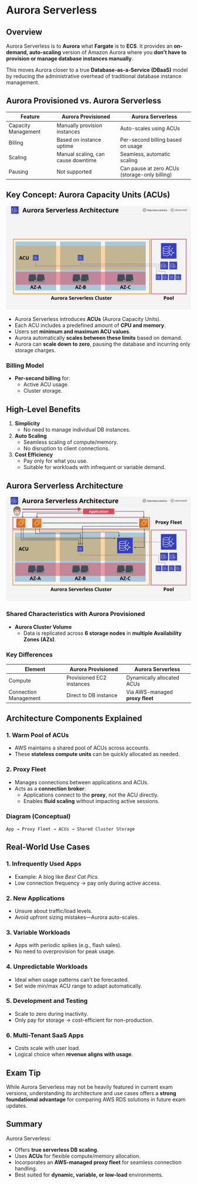 # Aurora Serverless

## Overview

Aurora Serverless is to **Aurora** what **Fargate** is to **ECS**. It provides an **on-demand, auto-scaling** version of Amazon Aurora where you **don’t have to provision or manage database instances manually**.

This moves Aurora closer to a true **Database-as-a-Service (DBaaS)** model by reducing the administrative overhead of traditional database instance management.

## Aurora Provisioned vs. Aurora Serverless

| Feature             | Aurora Provisioned                 | Aurora Serverless                             |
| ------------------- | ---------------------------------- | --------------------------------------------- |
| Capacity Management | Manually provision instances       | Auto-scales using ACUs                        |
| Billing             | Based on instance uptime           | Per-second billing based on usage             |
| Scaling             | Manual scaling, can cause downtime | Seamless, automatic scaling                   |
| Pausing             | Not supported                      | Can pause at zero ACUs (storage-only billing) |

## Key Concept: Aurora Capacity Units (ACUs)

![alt text](./Images/image-23.png)

- Aurora Serverless introduces **ACUs** (Aurora Capacity Units).
- Each ACU includes a predefined amount of **CPU and memory**.
- Users set **minimum and maximum ACU values**.
- Aurora automatically **scales between these limits** based on demand.
- Aurora can **scale down to zero**, pausing the database and incurring only storage charges.

### Billing Model

- **Per-second billing** for:
  - Active ACU usage.
  - Cluster storage.

## High-Level Benefits

1. **Simplicity**
   - No need to manage individual DB instances.
2. **Auto Scaling**
   - Seamless scaling of compute/memory.
   - No disruption to client connections.
3. **Cost Efficiency**
   - Pay only for what you use.
   - Suitable for workloads with infrequent or variable demand.

## Aurora Serverless Architecture

![alt text](./Images/image-24.png)

### Shared Characteristics with Aurora Provisioned

- **Aurora Cluster Volume**
  - Data is replicated across **6 storage nodes** in **multiple Availability Zones (AZs)**.

### Key Differences

| Element               | Aurora Provisioned        | Aurora Serverless               |
| --------------------- | ------------------------- | ------------------------------- |
| Compute               | Provisioned EC2 instances | Dynamically allocated ACUs      |
| Connection Management | Direct to DB instance     | Via AWS-managed **proxy fleet** |

## Architecture Components Explained

### 1. **Warm Pool of ACUs**

- AWS maintains a shared pool of ACUs across accounts.
- These **stateless compute units** can be quickly allocated as needed.

### 2. **Proxy Fleet**

- Manages connections between applications and ACUs.
- Acts as a **connection broker**:
  - Applications connect to the **proxy**, not the ACU directly.
  - Enables **fluid scaling** without impacting active sessions.

### Diagram (Conceptual)

```
App → Proxy Fleet → ACUs → Shared Cluster Storage
```

## Real-World Use Cases

### 1. **Infrequently Used Apps**

- Example: A blog like _Best Cat Pics_.
- Low connection frequency → pay only during active access.

### 2. **New Applications**

- Unsure about traffic/load levels.
- Avoid upfront sizing mistakes—Aurora auto-scales.

### 3. **Variable Workloads**

- Apps with periodic spikes (e.g., flash sales).
- No need to overprovision for peak usage.

### 4. **Unpredictable Workloads**

- Ideal when usage patterns can’t be forecasted.
- Set wide min/max ACU range to adapt automatically.

### 5. **Development and Testing**

- Scale to zero during inactivity.
- Only pay for storage → cost-efficient for non-production.

### 6. **Multi-Tenant SaaS Apps**

- Costs scale with user load.
- Logical choice when **revenue aligns with usage**.

## Exam Tip

While Aurora Serverless may not be heavily featured in current exam versions, understanding its architecture and use cases offers a **strong foundational advantage** for comparing AWS RDS solutions in future exam updates.

## Summary

Aurora Serverless:

- Offers **true serverless DB scaling**.
- Uses **ACUs** for flexible compute/memory allocation.
- Incorporates an **AWS-managed proxy fleet** for seamless connection handling.
- Best suited for **dynamic, variable, or low-load** environments.
